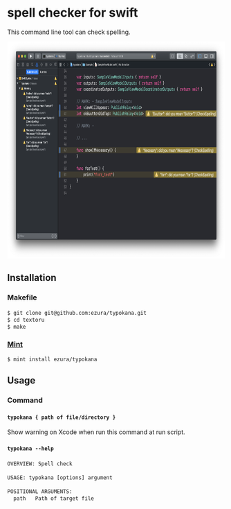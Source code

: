 # spell checker for swift

This command line tool can check spelling.

<img src="./Images/screenshot.png" height="500">

## Installation
### Makefile

```shell
$ git clone git@github.com:ezura/typokana.git
$ cd textoru
$ make
```

### [Mint](https://github.com/yonaskolb/mint)

```shell
$ mint install ezura/typokana
```

## Usage
### Command

#### `typokana { path of file/directory }`
Show warning on Xcode when run this command at run script.

#### `typokana --help`
```
OVERVIEW: Spell check

USAGE: typokana [options] argument

POSITIONAL ARGUMENTS:
  path   Path of target file
```
